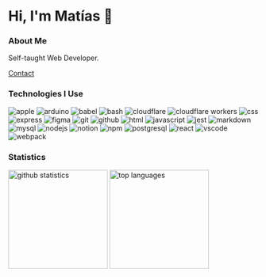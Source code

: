 # Hi, I'm Matías 👋

### About Me

Self-taught Web Developer.

[Contact](mailto:matiascastilloaudio@gmail.com)

### Technologies I Use

![apple](https://skillicons.dev/icons?i=apple)
![arduino](https://skillicons.dev/icons?i=arduino)
![babel](https://skillicons.dev/icons?i=babel)
![bash](https://skillicons.dev/icons?i=bash)
![cloudflare](https://skillicons.dev/icons?i=cloudflare)
![cloudflare workers](https://skillicons.dev/icons?i=workers)
![css](https://skillicons.dev/icons?i=css)
![express](https://skillicons.dev/icons?i=express)
![figma](https://skillicons.dev/icons?i=figma)
![git](https://skillicons.dev/icons?i=git)
![github](https://skillicons.dev/icons?i=github)
![html](https://skillicons.dev/icons?i=html)
![javascript](https://skillicons.dev/icons?i=js)
![jest](https://skillicons.dev/icons?i=jest)
![markdown](https://skillicons.dev/icons?i=md)
![mysql](https://skillicons.dev/icons?i=mysql)
![nodejs](https://skillicons.dev/icons?i=nodejs)
![notion](https://skillicons.dev/icons?i=notion)
![npm](https://skillicons.dev/icons?i=npm)
![postgresql](https://skillicons.dev/icons?i=postgres)
![react](https://skillicons.dev/icons?i=react)
![vscode](https://skillicons.dev/icons?i=vscode)
![webpack](https://skillicons.dev/icons?i=webpack)

### Statistics

<picture>
  <source media="(prefers-color-scheme: dark)" srcset="https://github-readme-stats.vercel.app/api?username=matiascastillodev&show_icons=true&theme=dark">
  <source media="(prefers-color-scheme: light)" srcset="https://github-readme-stats.vercel.app/api?username=matiascastillodev&show_icons=true">
  <img height=200 align="center" alt="github statistics" src="https://github-readme-stats.vercel.app/api?username=matiascastillodev&show_icons=true">
</picture>
<picture>
  <source media="(prefers-color-scheme: dark)" srcset="https://github-readme-stats.vercel.app/api/top-langs/?username=matiascastillodev&theme=dark">
  <source media="(prefers-color-scheme: light)" srcset="https://github-readme-stats.vercel.app/api/top-langs/?username=matiascastillodev">
  <img height=200 align="center" alt="top languages" src="https://github-readme-stats.vercel.app/api/top-langs/?username=matiascastillodev">
</picture>
